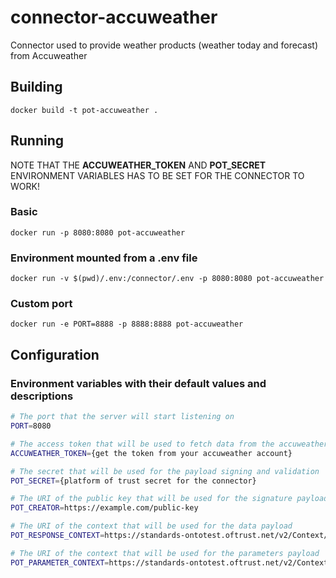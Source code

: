 # connector-accuweather

Connector used to provide weather products (weather today and forecast) from  Accuweather

## Building

```
docker build -t pot-accuweather .
```

## Running

NOTE THAT THE **ACCUWEATHER_TOKEN** AND **POT_SECRET** ENVIRONMENT VARIABLES HAS TO BE SET FOR THE CONNECTOR TO WORK!

### Basic
```
docker run -p 8080:8080 pot-accuweather
```

### Environment mounted from a .env file
```
docker run -v $(pwd)/.env:/connector/.env -p 8080:8080 pot-accuweather
```

### Custom port
```
docker run -e PORT=8888 -p 8888:8888 pot-accuweather
```

## Configuration

### Environment variables with their default values and descriptions

```bash
# The port that the server will start listening on
PORT=8080

# The access token that will be used to fetch data from the accuweather APIs
ACCUWEATHER_TOKEN={get the token from your accuweather account}

# The secret that will be used for the payload signing and validation
POT_SECRET={platform of trust secret for the connector}

# The URI of the public key that will be used for the signature payload of the response
POT_CREATOR=https://example.com/public-key

# The URI of the context that will be used for the data payload 
POT_RESPONSE_CONTEXT=https://standards-ontotest.oftrust.net/v2/Context/DataProductOutput/ForecastDataProductOutput/AccuWeatherDataProductOutput/

# The URI of the context that will be used for the parameters payload 
POT_PARAMETER_CONTEXT=https://standards-ontotest.oftrust.net/v2/Context/DataProductParameters/ForecastDataProductParameters/AccuWeatherDataProductParameters/
```
